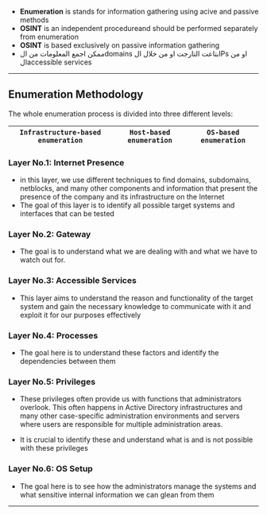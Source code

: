 - **Enumeration** is stands for information gathering using acive and passive methods
- **OSINT** is an independent procedureand should be performed separately from enumeration
- **OSINT** is based exclusively on passive information gathering
- ممكن اجمع المعلومات من الdomains بتاعت التارجت او من خلال الIPs او من الaccessible services
---
## Enumeration Methodology
The whole enumeration process is divided into three different levels:

| `Infrastructure-based enumeration` | `Host-based enumeration` | `OS-based enumeration` |
| ---------------------------------- | ------------------------ | ---------------------- |
### Layer No.1: Internet Presence

- in this layer, we use different techniques to find domains, subdomains, netblocks, and many other components and information that present the presence of the company and its infrastructure on the Internet
- The goal of this layer is to identify all possible target systems and interfaces that can be tested
### Layer No.2: Gateway

- The goal is to understand what we are dealing with and what we have to watch out for.
### Layer No.3: Accessible Services

- This layer aims to understand the reason and functionality of the target system and gain the necessary knowledge to communicate with it and exploit it for our purposes effectively
### Layer No.4: Processes

- The goal here is to understand these factors and identify the dependencies between them
### Layer No.5: Privileges

- These privileges often provide us with functions that administrators overlook. This often happens in Active Directory infrastructures and many other case-specific administration environments and servers where users are responsible for multiple administration areas.

- It is crucial to identify these and understand what is and is not possible with these privileges
### Layer No.6: OS Setup

- The goal here is to see how the administrators manage the systems and what sensitive internal information we can glean from them
---
